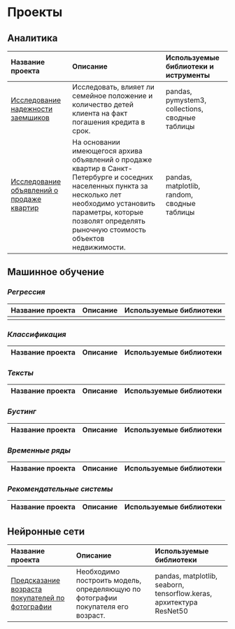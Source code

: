 # Проекты

## Аналитика

|Название проекта|Описание|Используемые библиотеки и иструменты|
|:---------------|:-------|:---------------------|
|[Исследование надежности заемщиков](https://github.com/Naykht/DataScienceProjects/tree/master/research_reliability_of_borrowers)|Исследовать, влияет ли семейное положение и количество детей клиента на факт погашения кредита в срок.|pandas, pymystem3, collections, сводные таблицы|
|[Исследование объявлений о продаже квартир](https://github.com/Naykht/DataScienceProjects/tree/master/research_ads_realty)|На основании имеющегося архива объявлений о продаже квартир в Санкт-Петербурге и соседних населенных пункта за несколько лет необходимо установить параметры, которые позволят определять рыночную стоимость объектов недвижимости.|pandas, matplotlib, random, сводные таблицы|

## Машинное обучение

### *Регрессия*

|Название проекта|Описание|Используемые библиотеки|
|:---------------|:-------|:---------------------|
||||

### *Классификация*

|Название проекта|Описание|Используемые библиотеки|
|:---------------|:-------|:---------------------|

### *Тексты*

|Название проекта|Описание|Используемые библиотеки|
|:---------------|:-------|:---------------------|

### *Бустинг*

|Название проекта|Описание|Используемые библиотеки|
|:---------------|:-------|:---------------------|

### *Временные ряды*

|Название проекта|Описание|Используемые библиотеки|
|:---------------|:-------|:---------------------|

### *Рекомендательные системы*

|Название проекта|Описание|Используемые библиотеки|
|:---------------|:-------|:---------------------|

## Нейронные сети

|Название проекта|Описание|Используемые библиотеки|
|:---------------|:-------|:---------------------|
|[Предсказание возраста покупателей по фотографии](https://github.com/Naykht/DataScienceProjects/tree/master/predict_age_by_photo)|Необходимо построить модель, определяющую по фотографии покупателя его возраст.|pandas, matplotlib, seaborn, tensorflow.keras, архитектура ResNet50|
